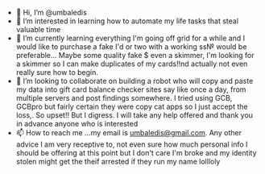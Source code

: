 - 👋 Hi, I’m @umbaledis
- 👀 I’m interested in learning how to automate my life tasks that steal valuable time
- 🌱 I’m currently learning everything I'm going off grid for a while and I would like to purchase a fake I'd or two with a working ss№ would be preferable... 
Maybe some quality fake $ even a skimmer, I'm looking for a skimmer so I can make duplicates of my cards!!nd actually not even really sure how to begin.
- 💞️ I’m looking to collaborate on building a robot who will copy and paste my data into gift card balance checker sites say like once a day, from multiple servers and post findings somewhere. 
I tried using GCB, GCBpro but fairly certain they were copy cat apps so I just accept the loss,. So upset!!
But I digress. I will take any help offered and thank you in advance anyone who is interested
- 📫 How to reach me ...my email is umbaledis@gmail.com.  Any other advice I am very receptive to, not even sure how much personal info I should be offering at this point but I don't care 
I'm broke and my identity stolen might get the theif  arrested if they run my name lollloly 

<!---
umbaledis/umbaledis is a ✨ special ✨ repository because its `README.md` (this file) appears on your GitHub profile.
You can click the Preview link to take a look at your changes.
--->
